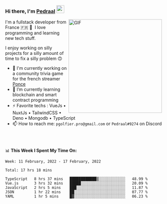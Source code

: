 ### Hi there, I'm <a href="https://pedraal.dev" target="_blank">Pedraal</a> <img src="https://media.giphy.com/media/hvRJCLFzcasrR4ia7z/giphy.gif" width="25px">
<img align="right" alt="GIF" src="https://pedraal.dev/avatar.png" width="300" height="300" />

I'm a fullstack developer from France 🇫🇷 🥖 &nbsp;I love programming and learning new
tech stuff.

I enjoy working on silly projects for a silly amount of time to fix a silly problem 🙃

- 🔭  I'm currently working on a community trivia game for the french streamer <a href="https://twitch.tv/ponce" target="_blank">Ponce</a>
- 🌱 I’m currently learning blockchain and smart contract programming
- ⚡ Favorite techs : VueJs &bull; NuxtJs &bull; TailwindCSS &bull; Deno &bull; Mongodb &bull; TypeScript
- 📫 How to reach me: `pgolfier.pro@gmail.com` or `Pedraal#9274` on Discord

<br>
<br>

📊 **This Week I Spent My Time On:**
<!--START_SECTION:waka-->
```text
Week: 11 February, 2022 - 17 February, 2022

Total: 17 hrs 18 mins

TypeScript   8 hrs 37 mins   ████████████▒░░░░░░░░░░░░   48.99 % 
Vue.js       3 hrs 32 mins   █████░░░░░░░░░░░░░░░░░░░░   20.09 % 
JavaScript   2 hrs 5 mins    ███░░░░░░░░░░░░░░░░░░░░░░   11.87 % 
JSON         1 hr 22 mins    ██░░░░░░░░░░░░░░░░░░░░░░░   07.77 % 
YAML         1 hr 5 mins     █▓░░░░░░░░░░░░░░░░░░░░░░░   06.23 % 
```
<!--END_SECTION:waka-->
